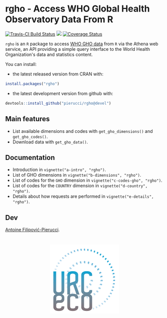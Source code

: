 # rgho - Access WHO Global Health Observatory Data From R

[![Travis-CI Build Status](https://travis-ci.org/pierucci/rgho.svg?branch=devel)](https://travis-ci.org/pierucci/rgho) [![](http://www.r-pkg.org/badges/version/rgho)](http://www.r-pkg.org/pkg/rgho) [![Coverage Status](https://img.shields.io/codecov/c/github/pierucci/rgho/devel.svg)](https://codecov.io/gh/pierucci/rgho/branch/devel)

`rgho` is an `R` package to access [WHO GHO data](http://www.who.int/gho/database/en/) from `R` via the Athena web service, an API providing a simple query interface to the World Health Organization's data and statistics content.

You can install:

  * the latest released version from CRAN with:

```r
install.packages("rgho")
```

  * the latest development version from github with:

```r
devtools::install_github("pierucci/rgho@devel")
```

## Main features

  * List available dimensions and codes with `get_gho_dimensions()` and `get_gho_codes()`.
  * Download data with `get_gho_data()`.
  
## Documentation

  * Introduction in `vignette("a-intro", "rgho")`.
  * List of GHO dimensions in `vignette("b-dimensions", "rgho")`.
  * List of codes for the `GHO` dimension in `vignette("c-codes-gho", "rgho")`.
  * List of codes for the `COUNTRY` dimension in `vignette("d-country", "rgho")`.
  * Details about how requests are performed in `vignette("e-details", "rgho")`.

## Dev

[Antoine Filipović-Pierucci](https://pierucci.github.io/).

<h1 align="center">
<a href="http://www.urc-eco.fr">
	<img width="220" src="./inst/media/logo.png" alt="">
</a>
</h1>

